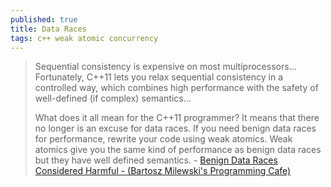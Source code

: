 ```yaml
---
published: true
title: Data Races
tags: c++ weak atomic concurrency
---
```

> Sequential consistency is expensive on most multiprocessors... Fortunately, C++11 lets you relax sequential consistency in a controlled way, which combines high performance with the safety of well-defined (if complex) semantics...
>
> What does it all mean for the C++11 programmer? It means that there no longer is an excuse for data races. If you need benign data races for performance, rewrite your code using weak atomics. Weak atomics give you the same kind of performance as benign data races but they have well defined semantics. - [Benign Data Races Considered Harmful - (Bartosz Milewski's Programming Cafe)](https://bartoszmilewski.com/2020/08/11/benign-data-races-considered-harmful/)
